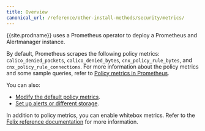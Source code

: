 ```yaml
---
title: Overview
canonical_url: /reference/other-install-methods/security/metrics/
---
```


{{site.prodname}} uses a Prometheus operator to deploy a Prometheus and Alertmanager instance.

By default, Prometheus scrapes the following policy metrics: `calico_denied_packets`, `calico_denied_bytes`,
`cnx_policy_rule_bytes`, and `cnx_policy_rule_connections`. For more information about the policy metrics and
some sample queries, refer to [Policy metrics in Prometheus]({{site.baseurl}}/reference/other-install-methods/security/metrics/).

You can also:
- [Modify the default policy metrics]({{site.baseurl}}/reference/other-install-methods/security/configuration/prometheus).
- [Set up alerts or different storage]({{site.baseurl}}/reference/other-install-methods/security/configuration/alertmanager).

In addition to policy metrics, you can enable whitebox metrics. Refer to the [Felix reference documentation]({{site.baseurl}}/reference/felix/prometheus)
for more information.
